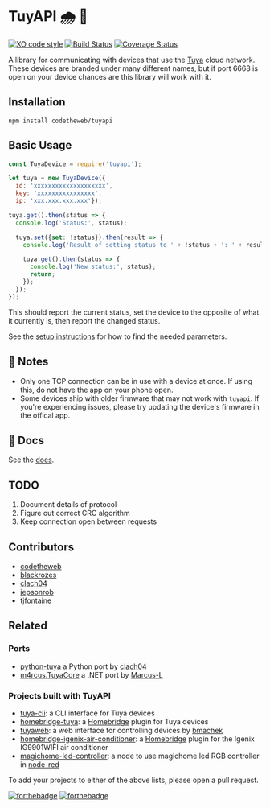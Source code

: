 # TuyAPI 🌧 🔌

[![XO code style](https://img.shields.io/badge/code_style-XO-5ed9c7.svg)](https://github.com/sindresorhus/xo)
[![Build Status](https://travis-ci.org/codetheweb/tuyapi.svg?branch=master)](https://travis-ci.org/codetheweb/tuyapi)
[![Coverage Status](https://coveralls.io/repos/github/codetheweb/tuyapi/badge.svg?branch=master)](https://coveralls.io/github/codetheweb/tuyapi?branch=master)

A library for communicating with devices that use the [Tuya](http://tuya.com) cloud network. These devices are branded under many different names, but if port 6668 is open on your device chances are this library will work with it.

## Installation

  `npm install codetheweb/tuyapi`

## Basic Usage

```javascript
const TuyaDevice = require('tuyapi');

let tuya = new TuyaDevice({
  id: 'xxxxxxxxxxxxxxxxxxxx',
  key: 'xxxxxxxxxxxxxxxx',
  ip: 'xxx.xxx.xxx.xxx'});

tuya.get().then(status => {
  console.log('Status:', status);

  tuya.set({set: !status}).then(result => {
    console.log('Result of setting status to ' + !status + ': ' + result);

    tuya.get().then(status => {
      console.log('New status:', status);
      return;
    });
  });
});
```

This should report the current status, set the device to the opposite of what it currently is, then report the changed status.

See the [setup instructions](docs/SETUP.md) for how to find the needed parameters.


## 📝 Notes
- Only one TCP connection can be in use with a device at once. If using this, do not have the app on your phone open.
- Some devices ship with older firmware that may not work with `tuyapi`.  If you're experiencing issues, please try updating the device's firmware in the offical app.


## 📓 Docs

See the [docs](https://codetheweb.github.io/tuyapi/index.html).

## TODO

1. Document details of protocol
2. Figure out correct CRC algorithm
3. Keep connection open between requests

## Contributors

- [codetheweb](https://github.com/codetheweb)
- [blackrozes](https://github.com/blackrozes)
- [clach04](https://github.com/clach04)
- [jepsonrob](https://github.com/jepsonrob)
- [tjfontaine](https://github.com/tjfontaine)

## Related

### Ports
- [python-tuya](https://github.com/clach04/python-tuya) a Python port by [clach04](https://github.com/clach04)
- [m4rcus.TuyaCore](https://github.com/Marcus-L/m4rcus.TuyaCore) a .NET port by [Marcus-L](https://github.com/Marcus-L)

### Projects built with TuyAPI
- [tuya-cli](https://github.com/TuyaAPI/cli): a CLI interface for Tuya devices
- [homebridge-tuya](https://github.com/codetheweb/homebridge-tuya-outlet): a [Homebridge](https://github.com/nfarina/homebridge) plugin for Tuya devices
- [tuyaweb](https://github.com/bmachek/tuyaweb): a web interface for controlling devices by [bmachek](https://github.com/bmachek)
- [homebridge-igenix-air-conditioner](https://github.com/ellneal/homebridge-igenix-air-conditioner): a [Homebridge](https://github.com/nfarina/homebridge) plugin for the Igenix IG9901WIFI air conditioner
- [magichome-led-controller](https://github.com/cajonKA/magichome-led-controller-node): a node to use magichome led RGB controller in [node-red](https://github.com/node-red/node-red)


To add your projects to either of the above lists, please open a pull request.

[![forthebadge](https://forthebadge.com/images/badges/made-with-javascript.svg)](https://forthebadge.com)
[![forthebadge](https://forthebadge.com/images/badges/built-with-love.svg)](https://forthebadge.com)

